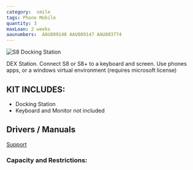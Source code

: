 ```yaml
---
category:  smile
tags: Phone Mobile
quantity: 3
maxLoan: 2 weeks
aaunumbers:  AAU809148 AAU809147 AAU803774
---
```

![S8 Docking Station](https://images.samsung.com/is/image/samsung/dk-dex-station-ee-mg950tbegww-frontslideopenblack-74874145?$730_584_PNG$)

DEX Station.  Connect S8 or S8+ to a keyboard and screen.  Use phones apps, or a windows virtual environment (requires microsoft license)
## KIT INCLUDES:
-  Docking Station 
-  Keyboard and Monitor not included

## Drivers / Manuals
[Support](https://www.samsung.com/dk/mobile-accessories/dex-station-ee-mg950tbegww/#support)



### Capacity and Restrictions:

